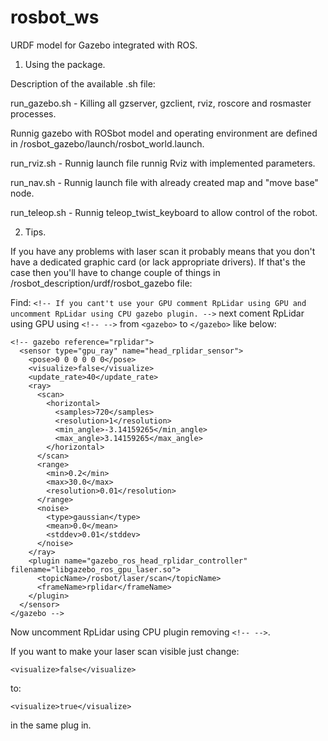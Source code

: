 # rosbot_ws

URDF model for Gazebo integrated with ROS.

1. Using the package.

Description of the available .sh file:

run_gazebo.sh - 
Killing all gzserver, gzclient, rviz, roscore and rosmaster processes.

Runnig gazebo with ROSbot model and operating environment are defined in /rosbot_gazebo/launch/rosbot_world.launch.

run_rviz.sh - 
Runnig launch file runnig Rviz with implemented parameters.

run_nav.sh - 
Runnig launch file with already created map and "move base" node.

run_teleop.sh -
Runnig teleop_twist_keyboard to allow control of the robot.

2. Tips.

If you have any problems with laser scan it probably means that you don't have a dedicated graphic card (or lack appropriate drivers). If that's the case then you'll have to change couple of things in /rosbot_description/urdf/rosbot_gazebo file:

Find:   `<!-- If you cant't use your GPU comment RpLidar using GPU and uncomment RpLidar using CPU gazebo plugin. -->`
next coment RpLidar using GPU using `<!-- -->` from `<gazebo>` to `</gazebo>` like below:

 ```
 <!-- gazebo reference="rplidar">
   <sensor type="gpu_ray" name="head_rplidar_sensor">
     <pose>0 0 0 0 0 0</pose>
     <visualize>false</visualize>
     <update_rate>40</update_rate>
     <ray>
       <scan>
         <horizontal>
           <samples>720</samples>
           <resolution>1</resolution>
           <min_angle>-3.14159265</min_angle>
           <max_angle>3.14159265</max_angle>
         </horizontal>
       </scan>
       <range>
         <min>0.2</min>
         <max>30.0</max>
         <resolution>0.01</resolution>
       </range>
       <noise>
         <type>gaussian</type>
         <mean>0.0</mean>
         <stddev>0.01</stddev>
       </noise>
     </ray>
     <plugin name="gazebo_ros_head_rplidar_controller" filename="libgazebo_ros_gpu_laser.so">
       <topicName>/rosbot/laser/scan</topicName>
       <frameName>rplidar</frameName>
     </plugin>
   </sensor>
 </gazebo -->
```

Now uncomment RpLidar using CPU plugin removing `<!-- -->`.

If you want to make your laser scan visible just change:
```
<visualize>false</visualize>
```
to:
```
<visualize>true</visualize>
```
in the same plug in.
